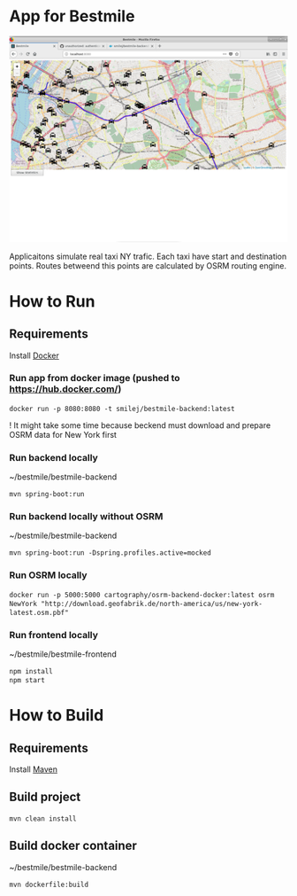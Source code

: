 # App for Bestmile
![View of working app](bestmile-app.png?raw=true "Screen")

Applicaitons simulate real taxi NY trafic. Each taxi have start and destination points. Routes betweend this points are calculated by OSRM routing engine.

# How to Run
## Requirements
Install [Docker](https://www.docker.com/)

### Run app from docker image (pushed to https://hub.docker.com/)
```
docker run -p 8080:8080 -t smilej/bestmile-backend:latest
```
! It might take some time because beckend must download and prepare OSRM data for New York first

### Run backend locally
~/bestmile/bestmile-backend
```
mvn spring-boot:run
```

### Run backend locally without OSRM
~/bestmile/bestmile-backend
```
mvn spring-boot:run -Dspring.profiles.active=mocked
```

### Run OSRM locally
```
docker run -p 5000:5000 cartography/osrm-backend-docker:latest osrm NewYork "http://download.geofabrik.de/north-america/us/new-york-latest.osm.pbf"
```

### Run frontend locally

~/bestmile/bestmile-frontend
```
npm install
npm start
```

# How to Build

## Requirements
Install [Maven](https://maven.apache.org/)

## Build project
```
mvn clean install
```

## Build docker container
~/bestmile/bestmile-backend
```
mvn dockerfile:build
```
